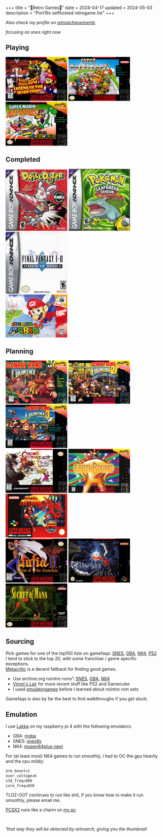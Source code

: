 +++
title = "🌸Retro Games🌸"
date = 2024-04-17
updated = 2024-05-03
description = "Port19s selfhosted retrogame list"
+++

*Also check my profile on [retroachievements](https://retroachievements.org/user/pork3)*

*focusing on snes right now*

## Playing

<img src="/retrocovers/super-mario-rpg.jpg">
<img src="/retrocovers/super-mario-kart.jpg">
<img src="/retrocovers/super-mario-all-stars.jpg" title="1 completed, playing 3 now">

## Completed

<img src="/retrocovers/drill-dozer.jpg">
<img src="/retrocovers/pokemon-leafgreen.jpg">
<img src="/retrocovers/final-fantasy-1-2.jpg" title="only 1, 2 sucks">
<br>
<img src="/retrocovers/super-mario-64.jpg">
<br>
<!-- NES sucks, but I played bubble bobble, tetris and kirbys adventure on it. Covers suck too, so I'm not including them-->

## Planning

<img src="/retrocovers/donkey-kong-country.jpg">
<img src="/retrocovers/donkey-kong-country-2.jpg">
<img src="/retrocovers/donkey-kong-country-3.jpg">
<br>
<img src="/retrocovers/chrono-trigger.jpg">
<img src="/retrocovers/earthbound.jpg">
<img src="/retrocovers/super-metroid.jpg">
<br>
<img src="/retrocovers/lufia-2.jpg">
<img src="/retrocovers/terranigma.jpg">
<img src="/retrocovers/secret-of-mana.jpg">

## Sourcing

Pick games for one of the top100 lists on gamefaqs:
[SNES](https://gamefaqs.gamespot.com/boards/916396-super-nintendo/76022917),
[GBA](https://gamefaqs.gamespot.com/boards/916598-game-boy-advance/66659387),
[N64](https://gamefaqs.gamespot.com/boards/916387-nintendo-64/78772770),
[PS2](https://gamefaqs.gamespot.com/boards/915821-playstation-2/79518850) \
I tend to stick to the top 20, with some franchise / genre specific exceptions. \
[Metacritic](https://www.metacritic.com/) is a decent fallback for finding good games.

- Use archive.org nointro roms¹: [SNES](https://archive.org/download/nointro.snes), [GBA](https://archive.org/download/nointro.gba), [N64](https://archive.org/download/nointro.n64)
- [Vimm's Lair](https://vimm.net/) for more recent stuff like PS2 and Gamecube
- I used [emulatorgames](https://www.emulatorgames.net/) before I learned about nointro rom sets

Gamefaqs is also by far the best to find walkthroughs if you get stuck.

## Emulation

I use [Lakka](https://www.lakka.tv/) on my raspberry pi 4 with the following emulators:

- GBA: [mgba](https://mgba.io/)
- SNES: [snes9x](https://www.snes9x.com/)
- N64: [mupen64plus-next](https://docs.libretro.com/library/mupen64plus/)

For (at least most) N64 games to run smoothly, I had to OC the gpu heavily and the cpu mildly:
```
arm_boost=1
over_voltage=6
v3d_freq=800
core_freq=850
```
TLOZ-OOT continues to run like shit, if you know how to make it run smoothly, please email me.

[PCSX2](https://pcsx2.net/) runs like a charm on [my pc](https://port19.xyz/tech/new-pc/)

<br>

*¹that way they will be detected by retroarch, giving you the thumbnail*
